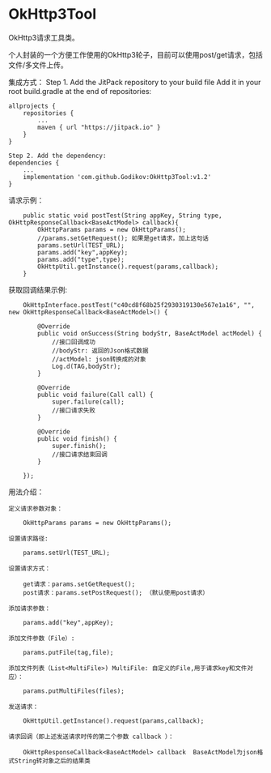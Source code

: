 # OkHttp3Tool
OkHttp3请求工具类。

个人封装的一个方便工作使用的OkHttp3轮子，目前可以使用post/get请求，包括文件/多文件上传。

集成方式：
    Step 1. Add the JitPack repository to your build file
    Add it in your root build.gradle at the end of repositories:

    allprojects {
        repositories {
            ...
            maven { url "https://jitpack.io" }
        }
    }
  
    Step 2. Add the dependency:
    dependencies {
        ...
        implementation 'com.github.Godikov:OkHttp3Tool:v1.2'
    }
    
请求示例：
    
        public static void postTest(String appKey, String type, OkHttpResponseCallback<BaseActModel> callback){
            OkHttpParams params = new OkHttpParams();
            //params.setGetRequest(); 如果是get请求，加上这句话
            params.setUrl(TEST_URL);
            params.add("key",appKey);
            params.add("type",type);
            OkHttpUtil.getInstance().request(params,callback);
        }
        
获取回调结果示例:
    
        OkHttpInterface.postTest("c40cd8f68b25f2930319130e567e1a16", "", new OkHttpResponseCallback<BaseActModel>() {
        
            @Override
            public void onSuccess(String bodyStr, BaseActModel actModel) {
                //接口回调成功
                //bodyStr: 返回的Json格式数据
                //actModel: json转换成的对象
                Log.d(TAG,bodyStr);
            }

            @Override
            public void failure(Call call) {
                super.failure(call);
                //接口请求失败
            }

            @Override
            public void finish() {
                super.finish();
                //接口请求结束回调
            }
            
        });

    
用法介绍：

    定义请求参数对象：
    
        OkHttpParams params = new OkHttpParams();
        
    设置请求路径:
    
        params.setUrl(TEST_URL);
        
    设置请求方式：
   
        get请求：params.setGetRequest();
        post请求：params.setPostRequest(); （默认使用post请求）
        
    添加请求参数：
    
        params.add("key",appKey);
        
    添加文件参数（File）:
    
        params.putFile(tag,file);
        
    添加文件列表（List<MultiFile>) MultiFile: 自定义的File,用于请求key和文件对应）：
    
        params.putMultiFiles(files);
            
    发送请求：
    
        OkHttpUtil.getInstance().request(params,callback);
  
    请求回调（即上述发送请求时传的第二个参数 callback ）：
    
        OkHttpResponseCallback<BaseActModel> callback  BaseActModel为json格式String转对象之后的结果类  
        
        
  
  
